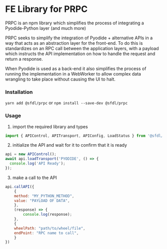 # FE Library for PRPC

PRPC is an npm library which simplifies the process of integrating a Pyodide-Python layer (and much more)

PRPC seeks to simplify the integration of Pyodide + alternative APIs in a way that acts as an abstraction layer for the front-end. To do this is standardizes on an RPC call between the application layers, with a payload which instructs the API implementation on how to handle the request and return a response.

When Pyodide is used as a back-end it also simplifies the process of running the implementation in a WebWorker to allow complex data wrangling to take place without causing the UI to halt.

### Installation

`yarn add @sfdl/prpc`
or
`npm install --save-dev @sfdl/prpc`

### Usage

1. import the required library and types

```javascript
import { APIControl, APITransport, APIConfig, LoadStatus } from '@sfdl/prpc';
```

2. initialize the API and wait for it to confirm that it is ready

```javascript
api = new APIControl();
await api.loadTransport('PYODIDE', () => {
  console.log('API Ready');
});
```

3. make a call to the API

```javascript
api.callAPI({
    {
    method: "MY_PYTHON_METHOD",
    value: "PAYLOAD OF DATA",
    },
    (response) => {
        console.log(response);
    },
    {
    wheelPath: "path/to/wheel/file",
    endPoint: "RPC name to call",
    }
})
```
